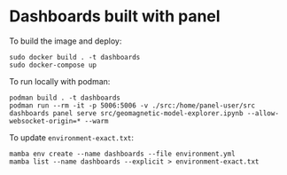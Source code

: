 # Dashboards built with panel

To build the image and deploy:
```
sudo docker build . -t dashboards
sudo docker-compose up
```

To run locally with podman:
```
podman build . -t dashboards
podman run --rm -it -p 5006:5006 -v ./src:/home/panel-user/src dashboards panel serve src/geomagnetic-model-explorer.ipynb --allow-websocket-origin=* --warm
```

To update `environment-exact.txt`:
```
mamba env create --name dashboards --file environment.yml
mamba list --name dashboards --explicit > environment-exact.txt
```
